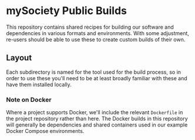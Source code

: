 # mySociety Public Builds

This repository contains shared recipes for building our software and
dependencies in various formats and environments. With some adjustment,
re-users should be able to use these to create custom builds of their
own.

## Layout

Each subdirectory is named for the tool used for the build process, so
in order to use these you'll need to be at least broadly familiar with 
these and have them installed locally.

### Note on Docker

Where a project supports Docker, we'll include the relevant `Dockerfile`
in the project repository rather than here. The Docker builds in this 
repository will generally be dependencies and shared containers used in
our example Docker Compose environments.
